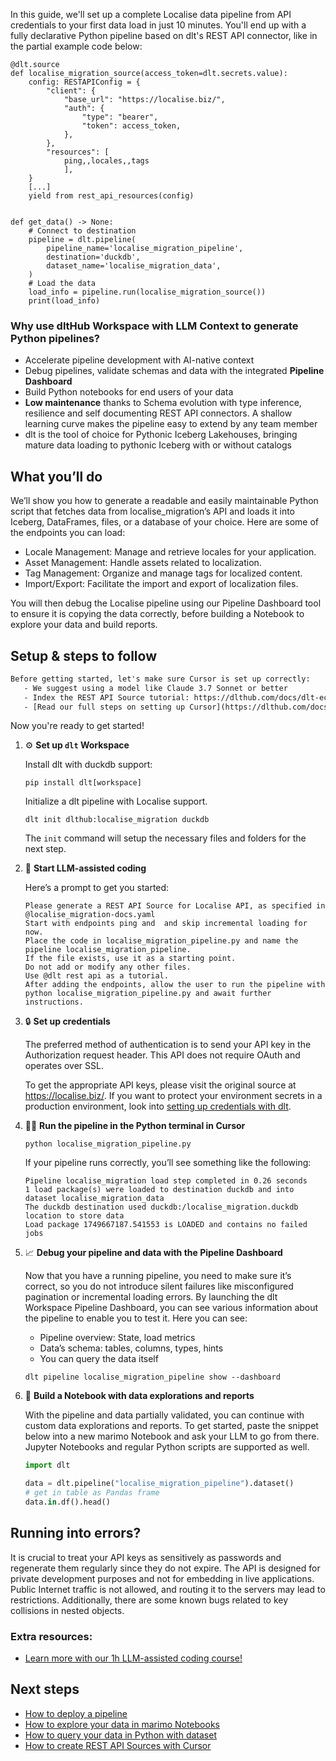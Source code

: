 In this guide, we'll set up a complete Localise data pipeline from API credentials to your first data load in just 10 minutes. You'll end up with a fully declarative Python pipeline based on dlt's REST API connector, like in the partial example code below:

```python-outcome
@dlt.source
def localise_migration_source(access_token=dlt.secrets.value):
    config: RESTAPIConfig = {
        "client": {
            "base_url": "https://localise.biz/",
            "auth": {
                "type": "bearer",
                "token": access_token,
            },
        },
        "resources": [
            ping,,locales,,tags
            ],
    }
    [...]
    yield from rest_api_resources(config)


def get_data() -> None:
    # Connect to destination
    pipeline = dlt.pipeline(
        pipeline_name='localise_migration_pipeline',
        destination='duckdb',
        dataset_name='localise_migration_data', 
    )
    # Load the data
    load_info = pipeline.run(localise_migration_source())
    print(load_info) 
```

### Why use dltHub Workspace with LLM Context to generate Python pipelines?

- Accelerate pipeline development with AI-native context
- Debug pipelines, validate schemas and data with the integrated **Pipeline Dashboard**
- Build Python notebooks for end users of your data
- **Low maintenance** thanks to Schema evolution with type inference, resilience and self documenting REST API connectors. A shallow learning curve makes the pipeline easy to extend by any team member
- dlt is the tool of choice for Pythonic Iceberg Lakehouses, bringing mature data loading to pythonic Iceberg with or without catalogs

## What you’ll do

We’ll show you how to generate a readable and easily maintainable Python script that fetches data from localise_migration’s API and loads it into Iceberg, DataFrames, files, or a database of your choice. Here are some of the endpoints you can load:

- Locale Management: Manage and retrieve locales for your application.
- Asset Management: Handle assets related to localization.
- Tag Management: Organize and manage tags for localized content.
- Import/Export: Facilitate the import and export of localization files.

You will then debug the Localise pipeline using our Pipeline Dashboard tool to ensure it is copying the data correctly, before building a Notebook to explore your data and build reports.

## Setup & steps to follow

```default
Before getting started, let's make sure Cursor is set up correctly:
   - We suggest using a model like Claude 3.7 Sonnet or better
   - Index the REST API Source tutorial: https://dlthub.com/docs/dlt-ecosystem/verified-sources/rest_api/ and add it to context as **@dlt rest api**
   - [Read our full steps on setting up Cursor](https://dlthub.com/docs/dlt-ecosystem/llm-tooling/cursor-restapi#23-configuring-cursor-with-documentation)
```

Now you're ready to get started!

1. ⚙️ **Set up `dlt` Workspace**
    
    Install dlt with duckdb support:
    ```shell
    pip install dlt[workspace]
    ```

    Initialize a dlt pipeline with Localise support.
    ```shell
    dlt init dlthub:localise_migration duckdb
    ```

    The `init` command will setup the necessary files and folders for the next step.
    
2. 🤠 **Start LLM-assisted coding**
    
    Here’s a prompt to get you started:
    
    ```prompt
    Please generate a REST API Source for Localise API, as specified in @localise_migration-docs.yaml 
    Start with endpoints ping and  and skip incremental loading for now. 
    Place the code in localise_migration_pipeline.py and name the pipeline localise_migration_pipeline. 
    If the file exists, use it as a starting point. 
    Do not add or modify any other files. 
    Use @dlt rest api as a tutorial. 
    After adding the endpoints, allow the user to run the pipeline with python localise_migration_pipeline.py and await further instructions.
    ```

    
3. 🔒 **Set up credentials** 
    
    The preferred method of authentication is to send your API key in the Authorization request header. This API does not require OAuth and operates over SSL.
    
    To get the appropriate API keys, please visit the original source at https://localise.biz/.
    If you want to protect your environment secrets in a production environment, look into [setting up credentials with dlt](https://dlthub.com/docs/walkthroughs/add_credentials).
    
4. 🏃‍♀️ **Run the pipeline in the Python terminal in Cursor**
    
    ```shell
    python localise_migration_pipeline.py
    ```
    
    If your pipeline runs correctly, you’ll see something like the following:
    
    ```shell
    Pipeline localise_migration load step completed in 0.26 seconds
    1 load package(s) were loaded to destination duckdb and into dataset localise_migration_data
    The duckdb destination used duckdb:/localise_migration.duckdb location to store data
    Load package 1749667187.541553 is LOADED and contains no failed jobs
    ```
    
5. 📈 **Debug your pipeline and data with the Pipeline Dashboard**

    Now that you have a running pipeline, you need to make sure it’s correct, so you do not introduce silent failures like misconfigured pagination or incremental loading errors. By launching the dlt Workspace Pipeline Dashboard, you can see various information about the pipeline to enable you to test it. Here you can see:
    - Pipeline overview: State, load metrics
    - Data’s schema: tables, columns, types, hints
    - You can query the data itself
    
    ```shell
    dlt pipeline localise_migration_pipeline show --dashboard
    ```
    
6. 🐍 **Build a Notebook with data explorations and reports**

    With the pipeline and data partially validated, you can continue with custom data explorations and reports. To get started, paste the snippet below into a new marimo Notebook and ask your LLM to go from there. Jupyter Notebooks and regular Python scripts are supported as well.

    
    ```python
    import dlt

   data = dlt.pipeline("localise_migration_pipeline").dataset()
   # get in table as Pandas frame
   data.in.df().head()
    ```

## Running into errors?

It is crucial to treat your API keys as sensitively as passwords and regenerate them regularly since they do not expire. The API is designed for private development purposes and not for embedding in live applications. Public Internet traffic is not allowed, and routing it to the servers may lead to restrictions. Additionally, there are some known bugs related to key collisions in nested objects.

### Extra resources:

- [Learn more with our 1h LLM-assisted coding course!](https://www.youtube.com/watch?v=GGid70rnJuM)

## Next steps

- [How to deploy a pipeline](https://dlthub.com/docs/walkthroughs/deploy-a-pipeline)
- [How to explore your data in marimo Notebooks](https://dlthub.com/docs/general-usage/dataset-access/marimo)
- [How to query your data in Python with dataset](https://dlthub.com/docs/general-usage/dataset-access/dataset)
- [How to create REST API Sources with Cursor](https://dlthub.com/docs/dlt-ecosystem/llm-tooling/cursor-restapi)